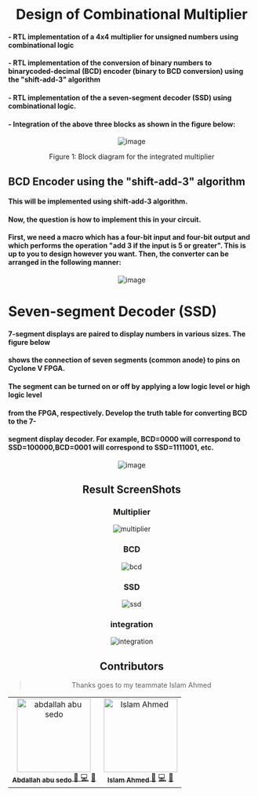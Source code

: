 <div align="center">

#  Design of Combinational Multiplier
</div>

#### - RTL implementation of a 4x4 multiplier for unsigned numbers using combinational logic
#### - RTL implementation of the conversion of binary numbers to binarycoded-decimal (BCD) encoder (binary to BCD conversion) using the "shift-add-3" algorithm
#### - RTL implementation of the a seven-segment decoder (SSD) using combinational logic.
#### - Integration of the above three blocks as shown in the figure below:

<div align="center">


![image](https://user-images.githubusercontent.com/42722816/114174617-23ef4100-9939-11eb-8ec9-0e145db5f907.png)

Figure 1: Block diagram for the integrated multiplier
</div>


## BCD Encoder using the "shift-add-3" algorithm
#### This will be implemented using shift-add-3 algorithm.

#### Now, the question is how to implement this in your circuit.

#### First, we need a macro which has a four-bit input and four-bit output and which performs the operation "add 3 if the input is 5 or greater". This is up to you to design however you want. Then, the converter can be arranged in the following manner:


<div align="center">


![image](https://user-images.githubusercontent.com/42722816/114174767-61ec6500-9939-11eb-9590-cbee90248459.png)

</div>

# Seven-segment Decoder (SSD)
#### 7-segment displays are paired to display numbers in various sizes. The figure below
#### shows the connection of seven segments (common anode) to pins on Cyclone V FPGA.
#### The segment can be turned on or off by applying a low logic level or high logic level
#### from the FPGA, respectively. Develop the truth table for converting BCD to the 7-
#### segment display decoder. For example, BCD=0000 will correspond to SSD=100000,BCD=0001 will correspond to SSD=1111001, etc.


<div align="center">


![image](https://user-images.githubusercontent.com/42722816/114174918-a11ab600-9939-11eb-8d4d-2fbc5489c90e.png)

</div>

<div align="center">

## Result ScreenShots

</div>


<div align="center">

### Multiplier

![multiplier](https://user-images.githubusercontent.com/42722816/114238428-e2848300-9984-11eb-8983-f8c389b170ac.png)


</div>

<div align="center">

### BCD

![bcd](https://user-images.githubusercontent.com/42722816/114238464-f203cc00-9984-11eb-9b76-a74ed7c84fcb.png)


</div>
<div align="center">

### SSD

![ssd](https://user-images.githubusercontent.com/42722816/114238471-f334f900-9984-11eb-901f-384520c68c1c.png)


</div>
<div align="center">

### integration

![integration](https://user-images.githubusercontent.com/42722816/114238477-f4662600-9984-11eb-859f-3b9f41f9f7be.png)


</div>

<div align="center">

## Contributors
> Thanks goes to my teammate Islam Ahmed
<table>
    <tr>
        <td align="center">
            <a href="https://github.com/abdallahabusedo" target="_black">
            <img src="https://avatars0.githubusercontent.com/u/42722816?s=460&u=a58d9b5480b82e1274b77f583c95d91e6982e683&v=4" width="150px;" alt="abdallah abu sedo"/>
            <br />
            <sub>
                <b>Abdallah abu sedo</b>
            </sub>
            </a>
            <a href="https://github.com/abdallahabusedo/Symphony/commits/master?author=abdallahabusedo" title="Leader">🎯
            </a>
            <a href="https://github.com/abdallahabusedo/Symphony/commits/master?author=abdallahabusedo" title="Code">💻</a>
            <a href="https://github.com/abdallahabusedo/Symphony/pulls?q=is%3Apr+author%abdallahabusedo" title="Reviewed Pull Requests">👀</a>
            <br />
        </td>

<td align="center">
        <a href="https://github.com/IslamAhmed1092" target="_black">
     <img src="https://avatars.githubusercontent.com/u/41655052?v=4" width="150px;" alt="Islam Ahmed"/>
        <br />
        <sub>
          <b>Islam Ahmed</b>
        </sub>
        </a>
        <a href="https://github.com/IslamAhmed1092/Combinational-Multiplier/commits/master?author=IslamAhmed1092" title="Leader">🎯</a>
        <a href="https://github.com/IslamAhmed1092/Combinational-Multiplier/commits/master?author=IslamAhmed1092" title="Code">💻</a>
        <a href="https://github.com/IslamAhmed1092/Combinational-Multiplier/pulls?q=is%3Apr+author%IslamAhmed1092" title="Reviewed Pull Requests">👀</a>
        <br />
        </td>
        </tr>
    </table>

</div>
